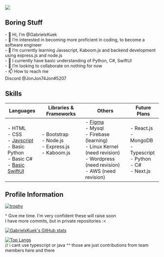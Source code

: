 ![](https://komarev.com/ghpvc/?username=GabrielxKuek&style=flat-square)

<h2>Boring Stuff</h2>
- 👋 Hi, I’m @GabrielxKuek<br>
- 👀 I’m interested in becoming more proficient in coding, to become a software engineer<br>
- 🌱 I’m currently learning Javascript, Kaboom.js and backend development using express.js and node.js<br>
- 🐲 I currently have basic understanding of Python, C#, SwiftUI<br>
- 💞️ I’m looking to collaborate on nothing for now<br>
- 📫 How to reach me <br> Discord @JonJon74Jon#5207

<h2>Skills</h2>

| Languages | Libraries & Frameworks | Others | Future Plans |
| --------- | ---------------------- | ------ | ------------ |
| - HTML <br>- CSS<br>- <a href="https://github.com/GabrielxKuek/Kaboom-Platformer">Javscript</a><br>- Basic Python<br>- Basic C#<br>- <a href="https://github.com/GabrielxKuek/Nest/tree/App-Branch">Basic SwiftUI</a><br> | - Bootstrap<br>- Node.js<br>- Express.js<br>- Kaboom.js<br><br><br>| - <a href="https://www.figma.com/file/GUn59YdXXIvoGhZgvh0iEt/Mindful-Innovators---MindfulHacks?type=design&node-id=0-1&mode=design&t=gxh5edMdL14yj8kS-0">Figma</a> <br>- Mysql<br>- Firebase (learning)<br>- Linux Kernel (need revision)<br>- Wordpress (need revision)<br>- AWS (need revision)<br> | - React.js<br>- MongoDB<br>- Typescript<br>- Python<br>- C#<br>- Next.js<br> |

<h2>Profile Information</h2>

[![trophy](https://github-profile-trophy.vercel.app/?username=GabrielxKuek)](https://github.com/ryo-ma/github-profile-trophy)

^ Give me time. I'm very confident these will raise soon
<br>I have more commits, but in private repositories :<

[![GabrielxKuek's GitHub stats](https://github-readme-stats.vercel.app/api?username=GabrielxKuek)](https://github.com/anuraghazra/github-readme-stats)

[![Top Langs](https://github-readme-stats.vercel.app/api/top-langs/?username=GabrielxKuek)](https://github.com/anuraghazra/github-readme-stats)
<br>
// i cant use typescript or java ^^ those are just contributions from team members here and there
<!---
GabrielxKuek/GabrielxKuek is a ✨ special ✨ repository because its `README.md` (this file) appears on your GitHub profile.
You can click the Preview link to take a look at your changes.
--->
